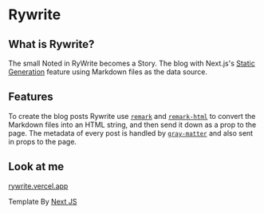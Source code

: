 # Rywrite
## What is Rywrite?
The small Noted in RyWrite becomes a Story. The blog with Next.js's [Static Generation](https://nextjs.org/docs/basic-features/pages) feature using Markdown files as the data source.

## Features

To create the blog posts Rywrite use [`remark`](https://github.com/remarkjs/remark) and [`remark-html`](https://github.com/remarkjs/remark-html) to convert the Markdown files into an HTML string, and then send it down as a prop to the page. The metadata of every post is handled by [`gray-matter`](https://github.com/jonschlinkert/gray-matter) and also sent in props to the page.

## Look at me

[rywrite.vercel.app](https://rywrite.vercel.app/)

Template By [Next JS](https://nextjs.org/docs/basic-features/pages#static-generation-recommended)
